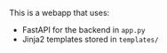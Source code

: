 This is a webapp that uses:
- FastAPI for the backend in `app.py`
- Jinja2 templates stored in `templates/`
